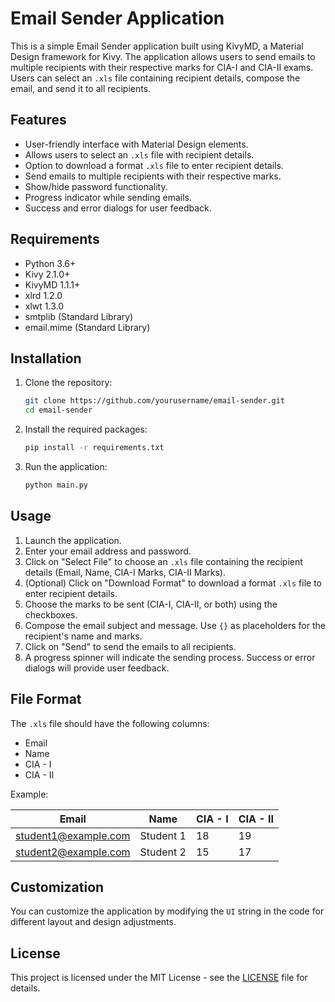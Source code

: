 # Email Sender Application

This is a simple Email Sender application built using KivyMD, a Material Design framework for Kivy. The application allows users to send emails to multiple recipients with their respective marks for CIA-I and CIA-II exams. Users can select an `.xls` file containing recipient details, compose the email, and send it to all recipients.

## Features

- User-friendly interface with Material Design elements.
- Allows users to select an `.xls` file with recipient details.
- Option to download a format `.xls` file to enter recipient details.
- Send emails to multiple recipients with their respective marks.
- Show/hide password functionality.
- Progress indicator while sending emails.
- Success and error dialogs for user feedback.

## Requirements

- Python 3.6+
- Kivy 2.1.0+
- KivyMD 1.1.1+
- xlrd 1.2.0
- xlwt 1.3.0
- smtplib (Standard Library)
- email.mime (Standard Library)

## Installation

1. Clone the repository:
   ```sh
   git clone https://github.com/yourusername/email-sender.git
   cd email-sender
   ```

2. Install the required packages:
   ```sh
   pip install -r requirements.txt
   ```

3. Run the application:
   ```sh
   python main.py
   ```

## Usage

1. Launch the application.
2. Enter your email address and password.
3. Click on "Select File" to choose an `.xls` file containing the recipient details (Email, Name, CIA-I Marks, CIA-II Marks).
4. (Optional) Click on "Download Format" to download a format `.xls` file to enter recipient details.
5. Choose the marks to be sent (CIA-I, CIA-II, or both) using the checkboxes.
6. Compose the email subject and message. Use `{}` as placeholders for the recipient's name and marks.
7. Click on "Send" to send the emails to all recipients.
8. A progress spinner will indicate the sending process. Success or error dialogs will provide user feedback.

## File Format

The `.xls` file should have the following columns:
- Email
- Name
- CIA - I
- CIA - II

Example:

| Email                | Name       | CIA - I | CIA - II |
|----------------------|------------|---------|----------|
| student1@example.com | Student 1  | 18      | 19       |
| student2@example.com | Student 2  | 15      | 17       |

## Customization

You can customize the application by modifying the `UI` string in the code for different layout and design adjustments.

## License

This project is licensed under the MIT License - see the [LICENSE](https://github.com/amoghthusoo/Email-Sender/blob/master/LICENSE.txt) file for details.